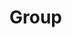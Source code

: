 
Group
=====

<div id="group-viewer"></div>

<div id="group-controls"></div>

<script type="module" src="./widgets/config.js"></script>

<script type="module" src="./widgets/groups.js"></script>

<script type="module">
"use strict";
import { Cfg } from "./widgets/config.js";
import { Group } from "./widgets/groups.js";

let group_viewer = document.getElementById('group-viewer'),
    group_controls = document.getElementById('group-controls'),
    /* Edit controls */
    edit_button = document.createElement('button'),
    remove_button = document.createElement('button'),
    return_button = document.createElement('button'),
    /* Save controls */
    save_button = document.createElement('button'),
    cancel_button = document.createElement('button'),
    params = new URLSearchParams(window.location.search),
    cl_group_id = params.get('cl_group_id'),
    prefix_path = Cfg.prefix_path;

function as_bool(s) {
    if (s.startsWith('t') || s.startsWith('T') || s.startsWith('1')) {
        return true;
    }
    return false;
}

function normalize_group(data) {
    let m = new Map();
    for (const key of Object.keys(data)) {
        switch(key) {
            /* FIXME: validate and sanitize fields here */
            default:
                m[key] = data[key];
        }
    }
    return m
}

function saveGroup() {
    let elem = document.querySelector('#group-viewer > group-input');
    if (elem !== null) {
        let data = elem.value,
            src = JSON.stringify(normalize_group(data)),
            method = 'POST';
        if (cl_group_id == null) {
            cl_group_id = data['cl_group_id'];
            method = 'PUT';
        }
        let oReq = new XMLHttpRequest(),
            api_path = `${prefix_path}/api/group/${cl_group_id}`;
        oReq.addEventListener('load', function () {
            window.history.go(-1);
        });
        oReq.open(method, api_path);
        oReq.setRequestHeader("Content-Type", "application/json;charset=UTF-8");
        oReq.send(src);
    }
}

function cancelGroup() {
    if (cl_group_id == null) {
        returnToGroupList();
        return;
    }
    /* Reload the current page in display mode */
    window.history.go();
}

function createGroup() {
    let group_viewer = document.getElementById('group-viewer'),
        /* Editor for Group */
        group_input = document.createElement('group-input');
    group_viewer.innerHTML = '';
    group_viewer.appendChild(group_input);
    show_save_buttons();
}

function returnToGroupList() {
    let numberOfEntries = window.history.length;
    if (numberOfEntries > 1) {
        window.history.back();
    } else {
        window.location.href = `${prefix_path}/app/groups.html`;
    }
}

function removeGroup() {
    let oReq = new XMLHttpRequest(),
        api_path = `${prefix_path}/api/group/${cl_group_id}`;
    oReq.addEventListener('load', function () {
        returnToGroupList();
    });
    oReq.open('DELETE', api_path);
    oReq.send();
}

function show_edit_buttons() {
    group_controls.innerHTML = '';
    group_controls.appendChild(edit_button);
    group_controls.appendChild(remove_button);
    group_controls.appendChild(return_button);
    /* FIXME: Need to wire up actions of each button */
}

function show_save_buttons() {
    group_controls.innerHTML = '';
    group_controls.appendChild(save_button);
    group_controls.appendChild(cancel_button);
    /* FIXME: Need to wire up actions of each button */
}

function editGroup() {
    console.log("DEBUG editGroup() cl_group_id ->", cl_group_id);
    let src = this.responseText,
        obj = JSON.parse(src),
        /* Display Editor for Group */
        group_editor = document.createElement('group-input'),
        group_viewer = document.getElementById('group-viewer');
    group_editor.value = obj;
    group_viewer.innerHTML = '';
    group_viewer.appendChild(group_editor);
    show_save_buttons();
}

function updateGroup() {
    let elem = document.querySelector('div#group-viewer group-display'),
        group_id = elem.getAttribute('cl_group_id'),
        oReq = new XMLHttpRequest();

    oReq.addEventListener('load', editGroup);
    oReq.open('GET', `${prefix_path}/api/group/${group_id}`);
    oReq.send();
}

function displayGroup() {
    let src = this.responseText,
        obj = JSON.parse(src),
        /* Display Group */
        group_display = document.createElement('group-display');
    group_display.value = obj;
    group_viewer.innerHTML = '';
    group_viewer.appendChild(group_display);
    show_edit_buttons();
}

function retrieveGroup(cl_group_id) {
    let oReq = new XMLHttpRequest();
    oReq.addEventListener('load', displayGroup);
    oReq.open('GET', `${prefix_path}/api/group/${cl_group_id}`);
    oReq.send();
}

save_button.innerHTML = 'Save';
save_button.addEventListener('click', saveGroup, false);
cancel_button.innerHTML = 'Cancel';
cancel_button.addEventListener('click', cancelGroup, false);
edit_button.innerHTML = 'Edit';
edit_button.addEventListener('click', updateGroup, false);
remove_button.innerHTML = 'Remove';
remove_button.addEventListener('click', removeGroup, false);
return_button.innerHTML = "Return to list";
return_button.addEventListener('click', returnToGroupList, false);
if (! cl_group_id) {
    createGroup();
} else {
    retrieveGroup(cl_group_id);
}
</script>

